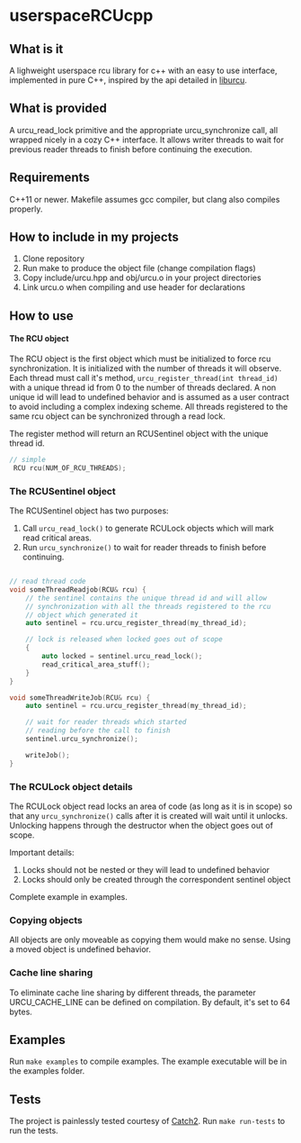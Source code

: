 # userspaceRCUcpp

## What is it

A lighweight userspace rcu library for c++ with an easy to use interface, implemented in pure C++, inspired by
the api detailed in [liburcu](https://liburcu.org/).

## What is provided

A urcu_read_lock primitive and the appropriate urcu_synchronize call, all wrapped nicely in a cozy C++ interface.
It allows writer threads to wait for previous reader threads to finish before continuing the execution.

## Requirements
 C++11 or newer. Makefile assumes gcc compiler, but clang also compiles properly.

## How to include in my projects

1. Clone repository
2. Run make to produce the object file (change compilation flags)
3. Copy include/urcu.hpp and obj/urcu.o in your project directories
4. Link urcu.o when compiling and use header for declarations

## How to use

#### The RCU object

The RCU object is the first object which must be initialized to force rcu synchronization.
It is initialized with the number of threads it will observe. Each thread must call it's method,
`urcu_register_thread(int thread_id)` with a unique thread id from 0 to the number of threads declared.
A non unique id will lead to undefined behavior and is assumed as a user contract to avoid including a
complex indexing scheme. All threads registered to the same rcu object can be synchronized through a read 
lock.

The register method will return an RCUSentinel object with the unique thread id.

```c++
// simple
 RCU rcu(NUM_OF_RCU_THREADS);

```

### The RCUSentinel object

The RCUSentinel object has two purposes:

1. Call `urcu_read_lock()` to generate RCULock objects which will mark read critical areas.
2. Run `urcu_synchronize()` to wait for reader threads to finish before continuing.

```c++

// read thread code
void someThreadReadjob(RCU& rcu) {
    // the sentinel contains the unique thread id and will allow
    // synchronization with all the threads registered to the rcu
    // object which generated it
    auto sentinel = rcu.urcu_register_thread(my_thread_id);

    // lock is released when locked goes out of scope
    {
        auto locked = sentinel.urcu_read_lock();
        read_critical_area_stuff();
    }
}

void someThreadWriteJob(RCU& rcu) {
    auto sentinel = rcu.urcu_register_thread(my_thread_id);

    // wait for reader threads which started 
    // reading before the call to finish
    sentinel.urcu_synchronize();

    writeJob();
}

```

### The RCULock object details
The RCULock object read locks an area of code (as long as it is in scope) so that any `urcu_synchronize()` calls after it is created will wait until it unlocks. Unlocking happens through the destructor when the object goes out of scope.

Important details:

 1. Locks should not be nested or they will lead to undefined behavior
 2. Locks should only be created through the correspondent sentinel object

Complete example in examples.

### Copying objects
All objects are only moveable as copying them would make no sense. Using a moved object
is undefined behavior.

### Cache line sharing
To eliminate cache line sharing by different threads, the parameter URCU_CACHE_LINE can be defined on compilation.
By default, it's set to 64 bytes.

## Examples
Run `make examples` to compile examples. The example executable will be in the examples folder.

## Tests
The project is painlessly tested courtesy of [Catch2](https://github.com/catchorg/Catch2).
Run `make run-tests` to run the tests. 
